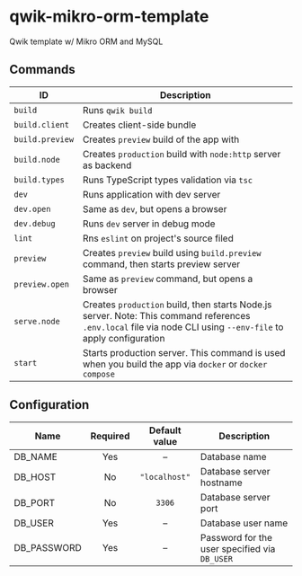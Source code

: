 # qwik-mikro-orm-template

Qwik template w/ Mikro ORM and MySQL

## Commands

| ID              | Description                                                                                                                                                    |
|-----------------|----------------------------------------------------------------------------------------------------------------------------------------------------------------|
| `build`         | Runs `qwik build`                                                                                                                                              |
| `build.client`  | Creates client-side bundle                                                                                                                                     |
| `build.preview` | Creates `preview` build of the app with                                                                                                                        |
| `build.node`    | Creates `production` build with `node:http` server as backend                                                                                                  |
| `build.types`   | Runs TypeScript types validation via `tsc`                                                                                                                     |
| `dev`           | Runs application with dev server                                                                                                                               |
| `dev.open`      | Same as `dev`, but opens a browser                                                                                                                             |
| `dev.debug`     | Runs `dev` server in debug mode                                                                                                                                |
| `lint`          | Rns `eslint` on project's source filed                                                                                                                         |
| `preview`       | Creates `preview` build using `build.preview` command, then starts preview server                                                                              |
| `preview.open`  | Same as `preview` command, but opens a browser                                                                                                                 |
| `serve.node`    | Creates `production` build, then starts Node.js server. Note: This command references `.env.local` file via node CLI using `--env-file` to apply configuration |
| `start`         | Starts production server. This command is used when you build the app via `docker` or `docker compose`                                                         |

## Configuration

| Name        | Required | Default value | Description                                   |
|-------------|:--------:|:-------------:|-----------------------------------------------|
| DB_NAME     | Yes      | –             | Database name                                 |
| DB_HOST     | No       | `"localhost"` | Database server hostname                      |
| DB_PORT     | No       | `3306`        | Database server port                          |
| DB_USER     | Yes      | –             | Database user name                            |
| DB_PASSWORD | Yes      | –             | Password for the user specified via `DB_USER` |

<!-- TODO: Add pitfalls section -->
<!-- TODO: Add deploymen section -->
